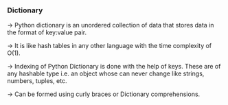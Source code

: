 <h3> Dictionary </h3>

-> Python dictionary is an unordered collection of data that stores data in the format of key:value pair.

-> It is like hash tables in any other language with the time complexity of O(1).

-> Indexing of Python Dictionary is done with the help of keys. These are of any hashable type i.e. an object whose can never change like strings, numbers, tuples, etc.

-> Can be formed using curly braces or Dictionary comprehensions.
